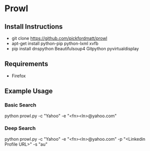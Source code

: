 # Prowl

## Install Instructions

* git clone https://github.com/pickfordmatt/prowl
* apt-get install python-pip python-lxml xvfb
* pip install dnspython Beautifulsoup4 Gitpython pyvirtualdisplay

## Requirements
* Firefox

## Example Usage
### Basic Search
python prowl.py -c "Yahoo" -e "&lt;fn&gt;&lt;ln&gt;@yahoo.com"

### Deep Search
python prowl.py -c "Yahoo" -e "&lt;fn&gt;&lt;ln&gt;@yahoo.com" -p "&lt;Linkedin Profile URL&gt;" -s "au"



